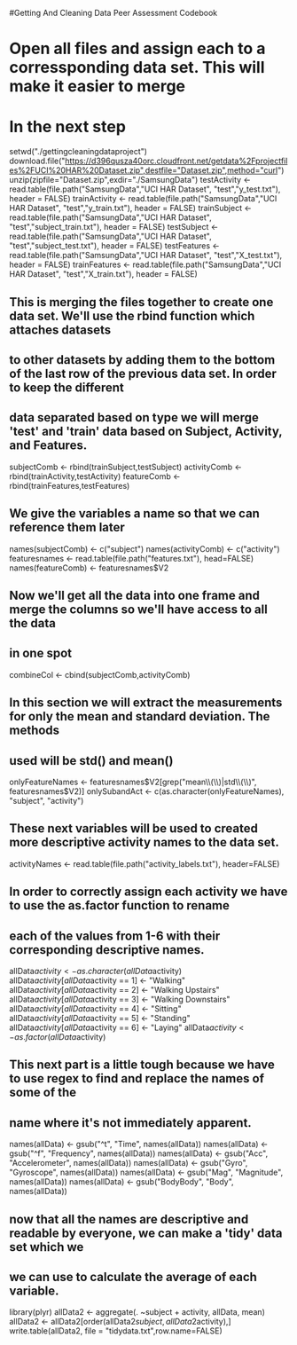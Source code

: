 #Getting And Cleaning Data Peer Assessment Codebook
#### 

# Open all files and assign each to a corressponding data set. This will make it easier to merge
# In the next step
setwd("./gettingcleaningdataproject")
download.file("https://d396qusza40orc.cloudfront.net/getdata%2Fprojectfiles%2FUCI%20HAR%20Dataset.zip",destfile="Dataset.zip",method="curl")
unzip(zipfile="Dataset.zip",exdir="./SamsungData")
testActivity <- read.table(file.path("SamsungData","UCI HAR Dataset", "test","y_test.txt"), header = FALSE)
trainActivity <- read.table(file.path("SamsungData","UCI HAR Dataset", "test","y_train.txt"), header = FALSE)
trainSubject <- read.table(file.path("SamsungData","UCI HAR Dataset", "test","subject_train.txt"), header = FALSE)
testSubject <- read.table(file.path("SamsungData","UCI HAR Dataset", "test","subject_test.txt"), header = FALSE)
testFeatures <- read.table(file.path("SamsungData","UCI HAR Dataset", "test","X_test.txt"), header = FALSE)
trainFeatures <- read.table(file.path("SamsungData","UCI HAR Dataset", "test","X_train.txt"), header = FALSE)

## This is merging the files together to create one data set. We'll use the rbind function which attaches datasets
## to other datasets by adding them to the bottom of the last row of the previous data set. In order to keep the different
## data separated based on type we will merge 'test' and 'train' data based on Subject, Activity, and Features.


subjectComb <- rbind(trainSubject,testSubject)
activityComb <- rbind(trainActivity,testActivity)
featureComb <- rbind(trainFeatures,testFeatures)

## We give the variables a name so that we can reference them later

names(subjectComb) <- c("subject")
names(activityComb) <- c("activity")
featuresnames <- read.table(file.path("features.txt"), head=FALSE)
names(featureComb) <- featuresnames$V2

## Now we'll get all the data into one frame and merge the columns so we'll have access to all the data
## in one spot

combineCol <- cbind(subjectComb,activityComb)

## In this section we will extract the measurements for only the mean and standard deviation. The methods
## used will be std() and mean()

onlyFeatureNames <- featuresnames$V2[grep("mean\\(\\)|std\\(\\)", featuresnames$V2)]
onlySubandAct <- c(as.character(onlyFeatureNames), "subject", "activity")

## These next variables will be used to created more descriptive activity names to the data set. 

activityNames <- read.table(file.path("activity_labels.txt"), header=FALSE)

## In order to correctly assign each activity we have to use the as.factor function to rename
## each of the values from 1-6 with their corresponding descriptive names.

allData$activity <- as.character(allData$activity)
allData$activity[allData$activity == 1] <- "Walking"
allData$activity[allData$activity == 2] <- "Walking Upstairs"
allData$activity[allData$activity == 3] <- "Walking Downstairs"
allData$activity[allData$activity == 4] <- "Sitting"
allData$activity[allData$activity == 5] <- "Standing"
allData$activity[allData$activity == 6] <- "Laying"
allData$activity <- as.factor(allData$activity)

## This next part is a little tough because we have to use regex to find and replace the names of some of the
## name where it's not immediately apparent. 


names(allData) <- gsub("^t", "Time", names(allData))
names(allData) <- gsub("^f", "Frequency", names(allData))
names(allData) <- gsub("Acc", "Accelerometer", names(allData))
names(allData) <- gsub("Gyro", "Gyroscope", names(allData))
names(allData) <- gsub("Mag", "Magnitude", names(allData))
names(allData) <- gsub("BodyBody", "Body", names(allData))

## now that all the names are descriptive and readable by everyone, we can make a 'tidy' data set which we
## we can use to calculate the average of each variable.

library(plyr)
allData2 <- aggregate(. ~subject + activity, allData, mean)
allData2 <- allData2[order(allData2$subject,allData2$activity),]
write.table(allData2, file = "tidydata.txt",row.name=FALSE)